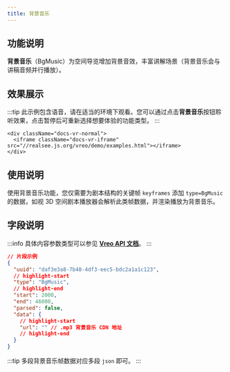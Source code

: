 ```yaml
---
title: 背景音乐
---
```


## 功能说明

**背景音乐**（BgMusic）为空间导览增加背景音效，丰富讲解场景（背景音乐会与讲稿音频并行播放）。

## 效果展示

:::tip
此示例包含语音，请在适当的环境下观看。您可以通过点击**背景音乐**按钮聆听效果，点击暂停后可重新选择想要体验的功能类型。
:::

```mdx-code-block
<div className="docs-vr-normal">
  <iframe className="docs-vr-iframe" src="//realsee.js.org/vreo/demo/examples.html"></iframe>
</div>
```

## 使用说明

使用背景音乐功能，您仅需要为剧本结构的关键帧 `keyframes` 添加 `type=BgMusic` 的数据，如视 3D 空间剧本播放器会解析此类帧数据，并渲染播放为背景音乐。

## 字段说明

:::info
具体内容参数类型可以参见 [**Vreo API 文档**](https://realsee.js.org/vreo/modules/Player.html#BgMusicData)。
:::

```json title="背景音乐类型数据样例"
// 片段示例
{
  "uuid": "daf3e3a8-7b48-4df3-eec5-bdc2a1a1c123",
  // highlight-start
  "type": "BgMusic",
  // highlight-end
  "start": 2000,
  "end": 46000,
  "parsed": false,
  "data": {
    // highlight-start
    "url": "" // .mp3 背景音乐 CDN 地址
    // highlight-end
  }
}
```

:::tip
多段背景音乐帧数据对应多段 `json` 即可。
:::
